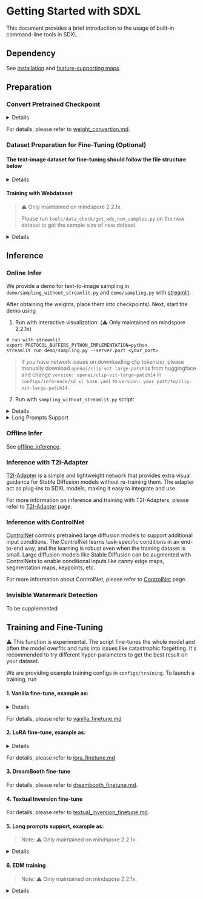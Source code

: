 # Getting Started with SDXL

This document provides a brief introduction to the usage of built-in command-line tools in SDXL.

## Dependency

See [installation](./installation.md) and [feature-supporting maps](../README.md#Features).

## Preparation

### Convert Pretrained Checkpoint

<details onclose>

We provide a script for converting pre-trained weight from `.safetensors` to `.ckpt` in `tools/model_conversion/convert_weight.py`.

step1. Download the [Official](https://github.com/Stability-AI/generative-models) pre-train weights [SDXL-base-1.0](https://huggingface.co/stabilityai/stable-diffusion-xl-base-1.0) and [SDXL-refiner-1.0](https://huggingface.co/stabilityai/stable-diffusion-xl-refiner-1.0) from huggingface.

step2. Convert weight to MindSpore `.ckpt` format and put it to `./checkpoints/`.

```shell
cd tools/model_conversion

# convert sdxl-base-1.0 model
python convert_weight.py \
  --task pt_to_ms \
  --weight_safetensors /PATH TO/sd_xl_base_1.0.safetensors \
  --weight_ms /PATH TO/sd_xl_base_1.0_ms.ckpt \
  --key_torch torch_key_base.yaml \
  --key_ms mindspore_key_base.yaml

# convert sdxl-refiner-1.0 model
python convert_weight.py \
  --task pt_to_ms \
  --weight_safetensors /PATH TO/sd_xl_refiner_1.0.safetensors \
  --weight_ms /PATH TO/sd_xl_refiner_1.0_ms.ckpt \
  --key_torch torch_key_refiner.yaml \
  --key_ms mindspore_key_refiner.yaml
```

(Option) Step3. Replace and convert VAE, Download [vae-fp16-fix weights](https://huggingface.co/madebyollin/sdxl-vae-fp16-fix) from huggingface.

```shell
python convert_diffusers_to_mindone_sdxl.py \
  --model_path /PATH TO/sdxl-vae-fp16-fix \                 # dir of vae weight
  --vae_name diffusion_pytorch_model.safetensors \          # source vae weight, from https://huggingface.co/madebyollin/sdxl-vae-fp16-fix
  --sdxl_base_ckpt /PATH TO/sd_xl_base_1.0_ms.ckpt          # base checkpoint, from Step2
  --checkpoint_path /PATH TO/sd_xl_base_1.0_vaefix_ms.ckpt  # output path
```

</details>

For details, please refer to [weight_convertion.md](./weight_convertion.md).

### Dataset Preparation for Fine-Tuning (Optional)

#### The text-image dataset for fine-tuning should follow the file structure below

<details onclose>

```text
dir
├── img1.jpg
├── img2.jpg
├── img3.jpg
└── img_txt.csv
```

img_txt.csv is the annotation file in the following format
```text
dir,text
img1.jpg,a cartoon character with a potted plant on his head
img2.jpg,a drawing of a green pokemon with red eyes
img3.jpg,a red and white ball with an angry look on its face
```

For convenience, we have prepared two public text-image datasets obeying the above format.

- [pokemon-blip-caption dataset](https://openi.pcl.ac.cn/jasonhuang/mindone/datasets), containing 833 pokemon-style images with BLIP-generated captions.
- [Chinese-art blip caption dataset](https://openi.pcl.ac.cn/jasonhuang/mindone/datasets), containing 100 Chinese art-style images with BLIP-generated captions.

To use them, please download `pokemon_blip.zip` or `chinese_art_blip.zip` from the [openi dataset website](https://openi.pcl.ac.cn/jasonhuang/mindone/datasets). Then unzip.

</details>

#### Training with Webdataset

>  ⚠️ Only maintained on mindspore 2.2.1x.
>
> Please run `tools/data_check/get_wds_num_samples.py` on the new dataset to get the sample size of new dataset.

<details onclose>

Image-text pair data are archived into `tar` files in webdataset. A training dataset is like
```text
data_dir
├── 00001.tar
│   ├── 00001.jpg
│   ├── 00001.json
│   ├── 00002.jpg
│   ├── 00002.json
│   └── ...
├── 00002.tar
├── 00003.tar
└── ...
```

##### WIDS
We provide a dataloader for webdataset (`T2I_Webdataset_RndAcs`) that is compatible with minddata GeneratorDataset.

1. Set the training YAML config as follows to use the T2I_Webdataset loader.
    ```yaml
        dataset_config:
            target: gm.data.dataset_wds.T2I_Webdataset_RndAcs
            params:
                caption_key: 'text_english'
    ```

    A reference config file is shown in `configs/training/sd_xl_base_finetune_910b_wids.yaml`

2. Set `--data_path` in the training script with the path to the data root of the whole training dataset, e.g. `data_dir` in the above example.

Note that the dataloader is implemented based on [wids](https://github.com/webdataset/webdataset?tab=readme-ov-file#the-wids-library-for-indexed-webdatasets). It requires a shardlist information file describing each tar file path and the number of samples in the tar file.

A shardlist decription obeys the following format.
```json
{
"__kind__": "wids-shard-index-v1",
"wids_version": 1,
"shardlist":
    [
        {"url": "data_dir/part01/00001.tar", "nsamples": 10000},
        {"url": "data_dir/part01/00002.tar", "nsamples": 10000},
    ]
}

```

You can manually specify a new shardlist description file in the config yaml via the `shardlist_desc` argument, for example.

```yaml
    dataset_config:
        target: gm.data.dataset_wds.T2I_Webdataset_RndAcs
        params:
            caption_key: 'text_english'
            shardlist_desc: 'data_dir/data_info.json'
```

For distributed training, no additional effort is required when using `T2I_Webdataset_RndAcs` dataloader, since it's compatible with mindspore `GeneratorDataset` and the data partition will be finished in `GeneratorDataset` just like training with original data format.


##### Original Webdataset

We also provide a dataloader for original webdataset (`T2I_Webdataset`) that is compatible with minddata GeneratorDataset.

A reference config file is shown in `configs/training/sd_xl_base_finetune_910b_wds.yaml`.

The shardlist description file used here shares the same format as wids.

**Caustion!!** Since we need to know the total number of samples for data parallel training, we provides three ways to get the dataset size of webdataset:

    1. Specify the total number of samples via training config yaml
        ```yaml
        dataset_config:
            target: gm.data.dataset_wds.T2I_Webdataset
            params:
                caption_key: 'text_english'
                num_samples: 10000  # specify total number of samples
        ```
        If `num_samples` is not specify or -1, the following 2 ways will be used to get dataset size.

    2. Get total number of samples from shardlist record
        If shardlist description file is provided in source dataset (see format above), the datsat size will be obtained from the description file. Shardlist description file default path is `{dataset_dir/data_info.json}`.

    3. Scan tar files to record number of samples
        If neither the total number of samples or the shardlist record is provided, we will scanning all tar files to generate the sharlist description file and get the dataset size. It can be time-consuming for larget dataset.


> Note that if you have updated the training data, you should either specify a new shardlist description file or **remove the existing shardlist file** `{data_dir}/data_info.json` for auto re-generation.


</details>

## Inference

### Online Infer

We provide a demo for text-to-image sampling in `demo/sampling_without_streamlit.py` and `demo/sampling.py` with [streamlit](https://streamlit.io/).

After obtaining the weights, place them into checkpoints/. Next, start the demo using

1. Run with interactive visualization: (⚠️ Only maintained on mindspore 2.2.1x)

```shell
# run with streamlit
export PROTOCOL_BUFFERS_PYTHON_IMPLEMENTATION=python
streamlit run demo/sampling.py --server.port <your_port>
```

> If you have network issues on downloading clip tokenizer, please manually download `openai/clip-vit-large-patch14` from huggingface and change `version: openai/clip-vit-large-patch14` in `configs/inference/sd_xl_base.yaml` to `version: your_path/to/clip-vit-large-patch14`.

2. Run with `sampling_without_streamlit.py` script:

<details close>

```shell
# run sdxl-base txt2img without streamlit on Ascend
python demo/sampling_without_streamlit.py \
  --task txt2img \
  --config configs/inference/sd_xl_base.yaml \
  --weight checkpoints/sd_xl_base_1.0_ms.ckpt \
  --prompt "Astronaut in a jungle, cold color palette, muted colors, detailed, 8k" \
  --device_target Ascend

# run sdxl-refiner img2img without streamlit on Ascend
python demo/sampling_without_streamlit.py \
  --task img2img \
  --config configs/inference/sd_xl_refiner.yaml \
  --weight checkpoints/sd_xl_refiner_1.0_ms.ckpt \
  --prompt "Astronaut in a jungle, cold color palette, muted colors, detailed, 8k" \
  --img /PATH TO/img.jpg \
  --device_target Ascend

# run pipeline without streamlit on Ascend
python demo/sampling_without_streamlit.py \
  --task txt2img \
  --config configs/inference/sd_xl_base.yaml \
  --weight checkpoints/sd_xl_base_1.0_ms.ckpt \
  --prompt "Astronaut in a jungle, cold color palette, muted colors, detailed, 8k" \
  --add_pipeline True \
  --pipeline_config configs/inference/sd_xl_refiner.yaml \
  --pipeline_weight checkpoints/sd_xl_refiner_1.0_ms.ckpt \
  --sd_xl_base_ratios "1.0_768" \
  --device_target Ascend

# run lora(unmerge weight) without streamlit on Ascend
python demo/sampling_without_streamlit.py \
  --task txt2img \
  --config configs/training/sd_xl_base_finetune_lora.yaml \
  --weight checkpoints/sd_xl_base_1.0_ms.ckpt,SDXL-base-1.0_2000_lora.ckpt \
  --prompt "Astronaut in a jungle, cold color palette, muted colors, detailed, 8k" \
  --device_target Ascend
```

</details>

<details>

  <summary>Long Prompts Support</summary>

  By Default, SD-XL only supports the token sequence no longer than 77. For those sequences longer than 77, they will be truncated to 77, which can cause information loss.

  To avoid information loss for long text prompts, we can divide one long tokens sequence (N>77) into several shorter sub-sequences (N<=77) to bypass the constraint of context length of the text encoders. This feature is supported by `args.support_long_prompts` in `demo/sampling_without_streamlit.py`.

  When running inference with `demo/sampling_without_streamlit.py`, you can set the arguments as below.

  ```bash
  python demo/sampling_without_streamlit.py \
  ...  \  # other arguments configurations
  --support_long_prompts True \  # allow long text prompts
  ```

When running inference with `demo/sampling.py`, you can simply input your long prompt and click the button of "Use long text prompt support (token length > 77)" under the prompt, and then start sampling.

</details>

### Offline Infer

See [offline_inference](./offline_inference/README.md).

### Inference with T2i-Adapter

[T2I-Adapter](../t2i_adapter/README.md) is a simple and lightweight network that provides extra visual guidance for
Stable Diffusion models without re-training them. The adapter act as plug-ins to SDXL models, making it easy to
integrate and use.

For more information on inference and training with T2I-Adapters, please refer
to [T2I-Adapter](../t2i_adapter/README.md) page.

### Inference with ControlNet

[ControlNet](https://arxiv.org/abs/2302.05543) controls pretrained large diffusion models to support additional input conditions. The ControlNet learns task-specific conditions in an end-to-end way, and the learning is robust even when the training dataset is small. Large diffusion models like Stable Diffusion can be augmented with ControlNets to enable conditional inputs like canny edge maps, segmentation maps, keypoints, etc.

For more information about ControlNet, please refer
to [ControlNet](controlnet.md) page.

### Invisible Watermark Detection

To be supplemented


## Training and Fine-Tuning

⚠️ This function is experimental. The script fine-tunes the whole model and often the model overfits and runs into issues like catastrophic forgetting. It's recommended to try different hyper-parameters to get the best result on your dataset.

We are providing example training configs in `configs/training`. To launch a training, run

#### 1. Vanilla fine-tune, example as:

<details close>

```shell
# sdxl-base fine-tune with 1p on Ascend
python train.py \
  --config configs/training/sd_xl_base_finetune_910b.yaml \
  --weight checkpoints/sd_xl_base_1.0_ms.ckpt \
  --data_path /PATH TO/YOUR DATASET/ \

# sdxl-base fine-tune with 8p on Ascend
mpirun --allow-run-as-root -n 8 python train.py \
  --config configs/training/sd_xl_base_finetune_multi_graph_910b.yaml \
  --weight "" \
  --data_path /PATH TO/YOUR DATASET/ \
  --max_device_memory "59GB" \
  --param_fp16 True \
  --is_parallel True

# sdxl-base fine-tune with cache on Ascend
bash scripts/cache_data.sh /path_to/hccl_8p.json 0 8 8 /path_to/dataset/  # cache data
bash scripts/run_distribute_vanilla_ft_910b.sh /path_to/hccl_8p.json 0 8 8 /path_to/dataset/  # run on server 1

# sdxl-base fine-tune with 16p on Ascend
bash scripts/run_distribute_vanilla_ft_910b.sh /path_to/hccl_16p.json 0 8 16 /path_to/dataset/  # run on server 1
bash scripts/run_distribute_vanilla_ft_910b.sh /path_to/hccl_16p.json 8 16 16 /path_to/dataset/ # run on server 2
```

</details>

For details, please refer to [vanilla_finetune.md](./vanilla_finetune.md)

#### 2. LoRA fine-tune, example as:

<details close>

```shell
# sdxl-base lora fine-tune with 1p on Ascend
python train.py \
  --config configs/training/sd_xl_base_finetune_lora_910b.yaml \
  --weight checkpoints/sd_xl_base_1.0_ms.ckpt \
  --data_path /PATH TO/YOUR DATASET/ \
  --gradient_accumulation_steps 4 \
```
</details>

For details, please refer to [lora_finetune.md](./lora_finetune.md)

#### 3. DreamBooth fine-tune

For details, please refer to [dreambooth_finetune.md](./dreambooth_finetune.md).

#### 4. Textual Inversion fine-tune

For details, please refer to [textual_inversion_finetune.md](./textual_inversion_finetune.md).

#### 5. Long prompts support, example as:

> Note: ⚠️ Only maintained on mindspore 2.2.1x.

<details close>

By default, SDXL only supports the token sequence no longer than 77. For those sequences longer than 77, they will be truncated to 77, which can cause information loss.

To avoid information loss for long text prompts, we add the feature of long prompts training. Long prompts training is supported by `args.lpw` in `train.py`.

```shell
python train.py \
  ...  \  # other arguments configurations
  --lpw True \
```
</details>

#### 6. EDM training

> Note: ⚠️ Only maintained on mindspore 2.2.1x.

<details close>

> [Elucidating the Design Space of Diffusion-Based Generative Models](https://arxiv.org/pdf/2206.00364.pdf)

By default, SDXL uses DDPM for training. It can be changed to the EDM-style training by configuring the `denoiser` and other related parameters of the training.

We have provided a EDM-style-training yaml configuration file, in which parameters `denoiser_config` its associated `weighting_config` and `scaling_config` are modified to support EDM training. You can refer to the following case to make it effective.

```shell
python train.py \
  ...  \  # other arguments configurations
  --config configs/training/sd_xl_base_finetune_910b_edm.yaml \
```
</details>
